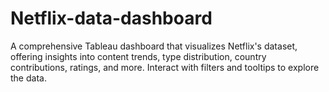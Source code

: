 # Netflix-data-dashboard
 A comprehensive Tableau dashboard that visualizes Netflix's dataset, offering insights into content trends, type distribution, country contributions, ratings, and more. Interact with filters and tooltips to explore the data.
